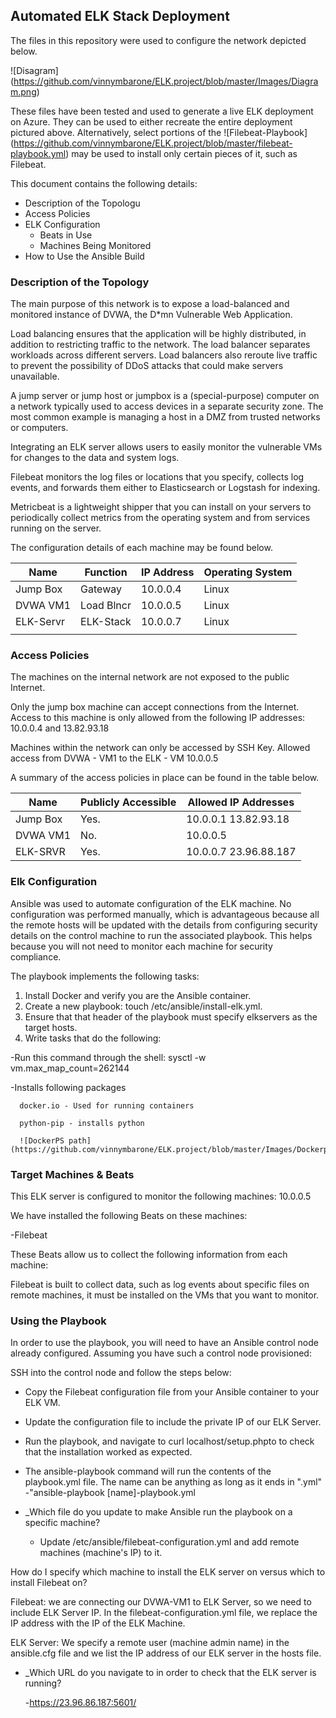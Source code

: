 ## Automated ELK Stack Deployment

The files in this repository were used to configure the network depicted below.

![Disagram] (https://github.com/vinnymbarone/ELK.project/blob/master/Images/Diagram.png)

These files have been tested and used to generate a live ELK deployment on Azure. They can be used to either recreate the entire deployment pictured above. Alternatively, select portions of the ![Filebeat-Playbook] (https://github.com/vinnymbarone/ELK.project/blob/master/filebeat-playbook.yml) may be used to install only certain pieces of it, such as Filebeat.

This document contains the following details:
- Description of the Topologu
- Access Policies
- ELK Configuration
  - Beats in Use
  - Machines Being Monitored
- How to Use the Ansible Build


### Description of the Topology

The main purpose of this network is to expose a load-balanced and monitored instance of DVWA, the D*mn Vulnerable Web Application.

Load balancing ensures that the application will be highly distributed, in addition to restricting traffic to the network.
The load balancer separates workloads across different servers. Load balancers also reroute live traffic to prevent the possibility of DDoS attacks that could make servers unavailable.

A jump server or jump host or jumpbox is a (special-purpose) computer on a network typically used to access devices in a separate security zone. The most common example is managing a host in a DMZ from trusted networks or computers. 

Integrating an ELK server allows users to easily monitor the vulnerable VMs for changes to the data and system logs.

Filebeat monitors the log files or locations that you specify, collects log events, and forwards them either to Elasticsearch or Logstash for indexing.

Metricbeat is a lightweight shipper that you can install on your servers to periodically collect metrics from the operating system and from services running on the server.

The configuration details of each machine may be found below.

| Name     | Function | IP Address | Operating System |
|----------|----------|------------|------------------|
| Jump Box |Gateway   | 10.0.0.4   | Linux            |
| DVWA VM1 |Load Blncr| 10.0.0.5   | Linux            |
| ELK-Servr|ELK-Stack | 10.0.0.7   | Linux            |
|          |          |            |                  |

### Access Policies

The machines on the internal network are not exposed to the public Internet. 

Only the jump box machine can accept connections from the Internet. Access to this machine is only allowed from the following IP addresses:
10.0.0.4 and 13.82.93.18

Machines within the network can only be accessed by SSH Key.
Allowed access from DVWA - VM1 to the ELK - VM 10.0.0.5

A summary of the access policies in place can be found in the table below.

| Name     | Publicly Accessible | Allowed IP Addresses |
|----------|---------------------|----------------------|
| Jump Box | Yes.                |10.0.0.1 13.82.93.18  |
| DVWA VM1 | No.                 |10.0.0.5              |
| ELK-SRVR | Yes.                |10.0.0.7 23.96.88.187 |

### Elk Configuration

Ansible was used to automate configuration of the ELK machine. No configuration was performed manually, which is advantageous because all the remote hosts will be updated with the details from configuring security details on the control machine to run the associated playbook. This helps because you will not need to monitor each machine for security compliance.

The playbook implements the following tasks:

1. Install Docker and verify you are the Ansible container.
2. Create a new playbook: touch /etc/ansible/install-elk.yml.
3. Ensure that that header of the playbook must specify elkservers as the target hosts.
4. Write tasks that do the following:
  
  -Run this command through the shell: sysctl -w vm.max_map_count=262144
  
  -Installs following packages
      
      docker.io - Used for running containers
      
      python-pip - installs python
      
      ![DockerPS path] (https://github.com/vinnymbarone/ELK.project/blob/master/Images/Dockerps.png)

### Target Machines & Beats
This ELK server is configured to monitor the following machines:
10.0.0.5

We have installed the following Beats on these machines:

-Filebeat

These Beats allow us to collect the following information from each machine:

Filebeat is built to collect data, such as log events about specific files on remote machines, it must be installed on the VMs that you want to monitor.

### Using the Playbook
In order to use the playbook, you will need to have an Ansible control node already configured. Assuming you have such a control node provisioned: 

SSH into the control node and follow the steps below:
- Copy the Filebeat configuration file from your Ansible container to your ELK VM.
- Update the configuration file to include the private IP of our ELK Server.
- Run the playbook, and navigate to curl localhost/setup.phpto to check that the installation worked as expected.

- The ansible-playbook command will run the contents of the playbook.yml file. The name can be anything as long as it ends in ".yml"
          -"ansible-playbook [name]-playbook.yml

- _Which file do you update to make Ansible run the playbook on a specific machine? 
    - Update /etc/ansible/filebeat-configuration.yml and add remote machines (machine's IP) to it. 

How do I specify which machine to install the ELK server on versus which to install Filebeat on?

Filebeat: we are connecting our DVWA-VM1 to ELK Server, so we need to include ELK Server IP. In the filebeat-configuration.yml file, we replace the IP address with the IP of the ELK Machine.

ELK Server: We specify a remote user (machine admin name) in the ansible.cfg file and we list the IP address of our ELK server in the hosts file. 

- _Which URL do you navigate to in order to check that the ELK server is running?
    
    -https://23.96.86.187:5601/

